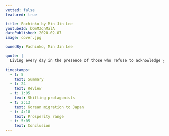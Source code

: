 ```yaml
---
vetted: false
featured: true

title: Pachinko by Min Jin Lee
youtubeId: bOmMZqhMalA
datePublished: 2020-02-07
image: cover.jpg

ownedBy: Pachinko, Min Jin Lee

quote: |
  Living every day in the presence of those who refuse to acknowledge your humanity takes great courage

timestamps:
  - t: 5
    text: Summary
  - t: 24
    text: Review
  - t: 1:05
    text: Shifting protagonists
  - t: 2:13
    text: Korean migration to Japan
  - t: 4:18
    text: Prosperity range
  - t: 5:05
    text: Conclusion
---
```

